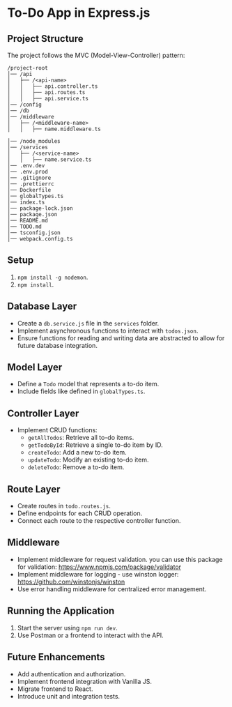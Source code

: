 # To-Do App in Express.js

## Project Structure

The project follows the MVC (Model-View-Controller) pattern:

```
/project-root
│── /api
│   ├── /<api-name>
│   │   ├── api.controller.ts
│   │   ├── api.routes.ts
│   │   ├── api.service.ts
│── /config
│── /db
│── /middleware
│   ├── /<middleware-name>
│   │   ├── name.middleware.ts

│── /node_modules
│── /services
│   ├── /<service-name>
│   │   ├── name.service.ts
│── .env.dev
│── .env.prod
│── .gitignore
│── .prettierrc
│── Dockerfile
│── globalTypes.ts
│── index.ts
│── package-lock.json
│── package.json
│── README.md
│── TODO.md
│── tsconfig.json
│── webpack.config.ts
```

## Setup

1. `npm install -g nodemon`.
1. `npm install`.

## Database Layer

-   Create a `db.service.js` file in the `services` folder.
-   Implement asynchronous functions to interact with `todos.json`.
-   Ensure functions for reading and writing data are abstracted to allow for future database integration.

## Model Layer

-   Define a `Todo` model that represents a to-do item.
-   Include fields like defined in `globalTypes.ts`.

## Controller Layer

-   Implement CRUD functions:
    -   `getAllTodos`: Retrieve all to-do items.
    -   `getTodoById`: Retrieve a single to-do item by ID.
    -   `createTodo`: Add a new to-do item.
    -   `updateTodo`: Modify an existing to-do item.
    -   `deleteTodo`: Remove a to-do item.

## Route Layer

-   Create routes in `todo.routes.js`.
-   Define endpoints for each CRUD operation.
-   Connect each route to the respective controller function.

## Middleware

-   Implement middleware for request validation. you can use this package for validation: https://www.npmjs.com/package/validator
-   Implement middleware for logging - use winston logger: https://github.com/winstonjs/winston
-   Use error handling middleware for centralized error management.

## Running the Application

1. Start the server using `npm run dev`.
2. Use Postman or a frontend to interact with the API.

## Future Enhancements

-   Add authentication and authorization.
-   Implement frontend integration with Vanilla JS.
-   Migrate frontend to React.
-   Introduce unit and integration tests.

